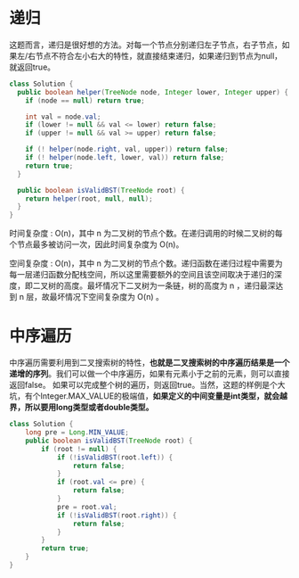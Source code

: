 # 递归

这题而言，递归是很好想的方法。对每一个节点分别递归左子节点，右子节点，如果左/右节点不符合左小右大的特性，就直接结束递归，如果递归到节点为null，就返回true。

```java
class Solution {
  public boolean helper(TreeNode node, Integer lower, Integer upper) {
    if (node == null) return true;

    int val = node.val;
    if (lower != null && val <= lower) return false;
    if (upper != null && val >= upper) return false;

    if (! helper(node.right, val, upper)) return false;
    if (! helper(node.left, lower, val)) return false;
    return true;
  }

  public boolean isValidBST(TreeNode root) {
    return helper(root, null, null);
  }
}
```

时间复杂度 : O(n)，其中 n 为二叉树的节点个数。在递归调用的时候二叉树的每个节点最多被访问一次，因此时间复杂度为 O(n)。

空间复杂度 : O(n)，其中 n 为二叉树的节点个数。递归函数在递归过程中需要为每一层递归函数分配栈空间，所以这里需要额外的空间且该空间取决于递归的深度，即二叉树的高度。最坏情况下二叉树为一条链，树的高度为 n ，递归最深达到 n 层，故最坏情况下空间复杂度为 O(n) 。

# 中序遍历

中序遍历需要利用到二叉搜索树的特性，**也就是二叉搜索树的中序遍历结果是一个递增的序列**。我们可以做一个中序遍历，如果有元素小于之前的元素，则可以直接返回false。
如果可以完成整个树的遍历，则返回true。当然，这题的样例是个大坑，有个Integer.MAX_VALUE的极端值，**如果定义的中间变量是int类型，就会越界，所以要用long类型或者double类型。**

```java
class Solution {
    long pre = Long.MIN_VALUE;
    public boolean isValidBST(TreeNode root) {
        if (root != null) {
            if (!isValidBST(root.left)) {
                return false;
            }
            if (root.val <= pre) {
                return false;
            }
            pre = root.val;
            if (!isValidBST(root.right)) {
                return false;
            }
        }
        return true;
    }
}
```
